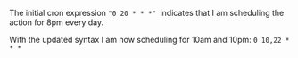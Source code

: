 The initial cron expression `"0 20 * * *" `indicates that I am scheduling the action for 8pm every day. 

With the updated syntax I am now scheduling for 10am and 10pm:  `0 10,22 * * *`
